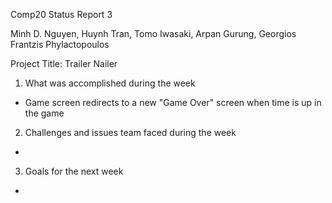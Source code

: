 Comp20 Status Report 3

Minh D. Nguyen, Huynh Tran, Tomo Iwasaki, Arpan Gurung, Georgios Frantzis Phylactopoulos

Project Title: Trailer Nailer

1. What was accomplished during the week
- Game screen redirects to a new "Game Over" screen when time is up in the game

2. Challenges and issues team faced during the week
-  

3. Goals for the next week
- 